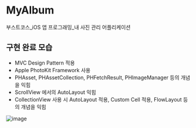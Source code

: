 # MyAlbum
부스트코스_iOS 앱 프로그래밍_내 사진 관리 어플리케이션

## 구현 완료 모습

- MVC Design Pattern 적용
- Apple PhotoKit Framework 사용
- PHAsset, PHAssetCollection, PHFetchResult, PHImageManager 등의 개념을 익힘
- ScrollView 에서의 AutoLayout 익힘
- CollectionView 사용 시 AutoLayout 적용, Custom Cell 적용, FlowLayout 등의 개념을 익힘

![image](https://user-images.githubusercontent.com/44637101/110229091-4660f980-7f4a-11eb-9117-554883077cc1.png)
